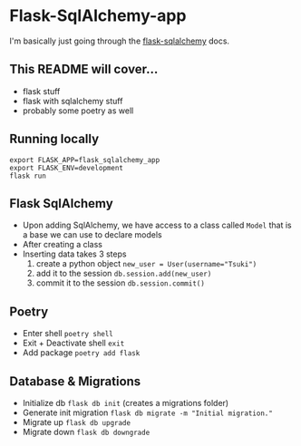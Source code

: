# Flask-SqlAlchemy-app

I'm basically just going through the [flask-sqlalchemy](https://flask-sqlalchemy.palletsprojects.com/en/2.x/quickstart/#installation) docs.

## This README will cover...

- flask stuff
- flask with sqlalchemy stuff
- probably some poetry as well

## Running locally

```
export FLASK_APP=flask_sqlalchemy_app
export FLASK_ENV=development
flask run
```

## Flask SqlAlchemy

- Upon adding SqlAlchemy, we have access to a class called `Model` that is a base we can use to declare models
- After creating a class
- Inserting data takes 3 steps
  1. create a python object `new_user = User(username="Tsuki")`
  1. add it to the session `db.session.add(new_user)`
  1. commit it to the session `db.session.commit()`

## Poetry

- Enter shell `poetry shell`
- Exit + Deactivate shell `exit`
- Add package `poetry add flask`

## Database & Migrations

- Initialize db `flask db init` (creates a migrations folder)
- Generate init migration `flask db migrate -m "Initial migration."`
- Migrate up `flask db upgrade`
- Migrate down `flask db downgrade`
